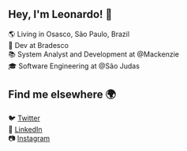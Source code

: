 ## Hey, I'm Leonardo! 👋

🌎 Living in Osasco, São Paulo, Brazil  
💼 Dev at Bradesco  
📚 System Analyst and Development at @Mackenzie  
🎓 Software Engineering at @São Judas  

## Find me elsewhere 🌍

🐦 [Twitter](#)  
💼 [LinkedIn](#)  
📷 [Instagram](#)  
